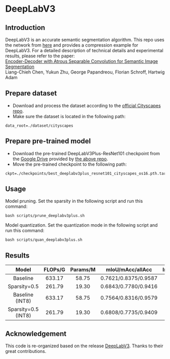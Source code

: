 # DeepLabV3

## Introduction
DeepLabV3 is an accurate semantic segmentation algorithm. 
This repo uses the network from [here](https://github.com/VainF/DeepLabV3Plus-Pytorch) and provides a compression example for DeepLabV3.
For a detailed description of technical details and experimental results, please refer to the paper: \
[Encoder-Decoder with Atrous Separable Convolution for Semantic Image Segmentation](https://openaccess.thecvf.com/content_ECCV_2018/html/Liang-Chieh_Chen_Encoder-Decoder_with_Atrous_ECCV_2018_paper.html) \
Liang-Chieh Chen, Yukun Zhu, George Papandreou, Florian Schroff, Hartwig Adam

## Prepare dataset
* Download and process the dataset according to the [official Cityscapes repo](https://github.com/mcordts/cityscapesScripts).
* Make sure the dataset is located in the following path: 
```shell
data_root=./dataset/cityscapes
```

## Prepare pre-trained model
* Download the pre-trained DeepLabV3Plus-ResNet101 checkpoint from the [Google Drive](https://drive.google.com/file/d/1t7TC8mxQaFECt4jutdq_NMnWxdm6B-Nb/view) provided by [the above repo](https://github.com/VainF/DeepLabV3Plus-Pytorch).
* Move the pre-trained checkpoint to the following path:
```shell
ckpt=./checkpoints/best_deeplabv3plus_resnet101_cityscapes_os16.pth.tar
```
## Usage
Model pruning. Set the sparsity in the following script and run this command:
```shell
bash scripts/prune_deeplabv3plus.sh
```
Model quantization. Set the quantization mode in the following script and run this command:
```shell
bash scripts/quan_deeplabv3plus.sh
```

## Results
|        Model        | FLOPs/G | Params/M |   mIoU/mAcc/allAcc   | Inference/s |
|:-------------------:|:-------:|:--------:|:--------------------:|:-----------:|
|      Baseline       | 633.17  |  58.75   | 0.7621/0.8375/0.9587 |   0.0137    |
|    Sparsity=0.5     | 261.79  |  19.30   | 0.6843/0.7780/0.9416 |   0.0142    |
|   Baseline (INT8)   | 633.17  |  58.75   | 0.7564/0.8316/0.9579 |   0.2018    |
| Sparsity=0.5 (INT8) | 261.79  |  19.30   | 0.6808/0.7735/0.9409 |   0.1398    |


## Acknowledgement
This code is re-organized based on the release [DeepLabV3](https://github.com/VainF/DeepLabV3Plus-Pytorch). 
Thanks to their great contributions.